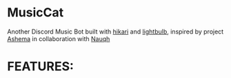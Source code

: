 # MusicCat

Another Discord Music Bot built with [hikari](https://www.hikari-py.dev/) and [lightbulb](https://hikari-lightbulb.readthedocs.io/en/latest/), inspired by project [Ashema](https://github.com/nauqh/Ashema) in collaboration with [Nauqh](https://github.com/nauqh)

# FEATURES:


